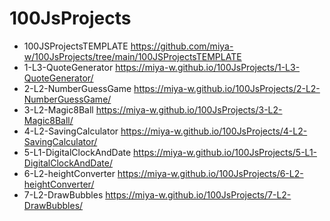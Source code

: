 # 100JsProjects

- 100JSProjectsTEMPLATE https://github.com/miya-w/100JsProjects/tree/main/100JSProjectsTEMPLATE
- 1-L3-QuoteGenerator https://miya-w.github.io/100JsProjects/1-L3-QuoteGenerator/
- 2-L2-NumberGuessGame https://miya-w.github.io/100JsProjects/2-L2-NumberGuessGame/
- 3-L2-Magic8Ball https://miya-w.github.io/100JsProjects/3-L2-Magic8Ball/
- 4-L2-SavingCalculator https://miya-w.github.io/100JsProjects/4-L2-SavingCalculator/
- 5-L1-DigitalClockAndDate https://miya-w.github.io/100JsProjects/5-L1-DigitalClockAndDate/
- 6-L2-heightConverter  https://miya-w.github.io/100JsProjects/6-L2-heightConverter/
- 7-L2-DrawBubbles  https://miya-w.github.io/100JsProjects/7-L2-DrawBubbles/


